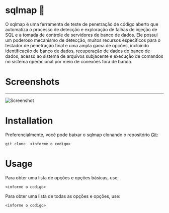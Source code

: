 # sqlmap 🐉
O sqlmap é uma ferramenta de teste de penetração de código aberto que automatiza o processo de detecção e exploração de falhas de injeção de SQL e a tomada de controle de servidores de banco de dados. Ele possui um poderoso mecanismo de detecção, muitos recursos específicos para o testador de penetração final e uma ampla gama de opções, incluindo identificação de banco de dados, recuperação de dados do banco de dados, acesso ao sistema de arquivos subjacente e execução de comandos no sistema operacional por meio de conexões fora de banda.

# Screenshots
----

![Screenshot](![sreles](https://github.com/Soulsfuck/Readme.md/assets/157261017/b886aa16-e94b-42b2-9a52-052a96176827.png))

# Installation

Preferencialmente, você pode baixar o sqlmap clonando o repositório [Git](https://github.com/sqlmapproject/sqlmap):

```
git clone  <informe o codigo>

```
# Usage

Para obter uma lista de opções e opções básicas, use:

    <informe o codigo>

Para obter uma lista de todas as opções e opções, use:

    <informe o codigo>

    

    

